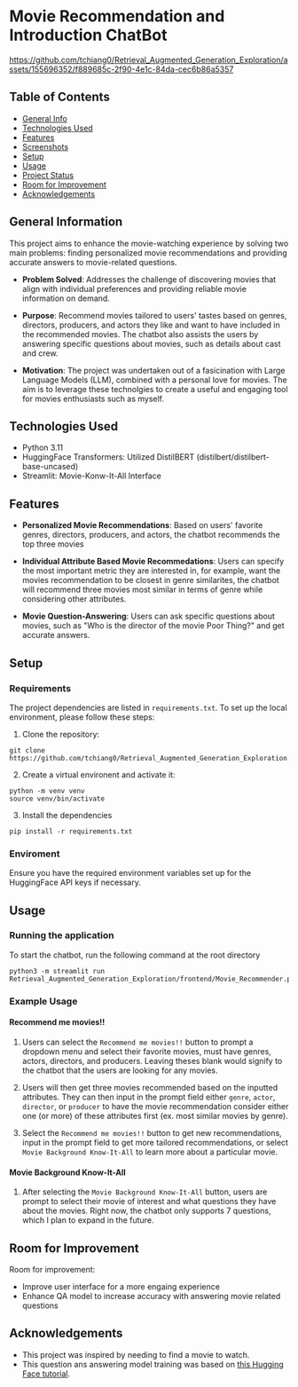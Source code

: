 # Movie Recommendation and Introduction ChatBot

https://github.com/tchiang0/Retrieval_Augmented_Generation_Exploration/assets/155696352/f889685c-2f90-4e1c-84da-cec6b86a5357

## Table of Contents
* [General Info](#general-information)
* [Technologies Used](#technologies-used)
* [Features](#features)
* [Screenshots](#screenshots)
* [Setup](#setup)
* [Usage](#usage)
* [Project Status](#project-status)
* [Room for Improvement](#room-for-improvement)
* [Acknowledgements](#acknowledgements)


## General Information
This project aims to enhance the movie-watching experience by solving two main problems: finding personalized movie recommendations and providing accurate answers to movie-related questions. 

- **Problem Solved**: Addresses the challenge of discovering movies that align with individual preferences and providing reliable movie information on demand.

- **Purpose**: Recommend movies tailored to users' tastes based on genres, directors, producers, and actors they like and want to have included in the recommended movies. The chatbot also assists the users by answering specific questions about movies, such as details about cast and crew.

- **Motivation**: The project was undertaken out of a fasicination with Large Language Models (LLM), combined with a personal love for movies. The aim is to leverage these technolgies to create a useful and engaging tool for movies enthusiasts such as myself.


## Technologies Used
- Python 3.11
- HuggingFace Transformers: Utilized DistilBERT (distilbert/distilbert-base-uncased)
- Streamlit: Movie-Konw-It-All Interface


## Features
- **Personalized Movie Recommendations**: Based on users' favorite genres, directors, producers, and actors, the chatbot recommends the top three movies

- **Individual Attribute Based Movie Recommedations**: Users can specify the most important metric they are interested in, for example, want the movies recommendation to be closest in genre similarites, the chatbot will recommend three movies most similar in terms of genre while considering other attributes.

- **Movie Question-Answering**: Users can ask specific questions about movies, such as "Who is the director of the movie Poor Thing?" and get accurate answers.


## Setup
### Requirements
The project dependencies are listed in `requirements.txt`. To set up the local environment, please follow these steps:

1. Clone the repository:
```
git clone https://github.com/tchiang0/Retrieval_Augmented_Generation_Exploration.git
```

2. Create a virtual environent and activate it:
```
python -m venv venv
source venv/bin/activate
```

3. Install the dependencies
```
pip install -r requirements.txt
```

### Enviroment
Ensure you have the required environment variables set up for the HuggingFace API keys if necessary.


## Usage
### Running the application
To start the chatbot, run the following command at the root directory
```
python3 -m streamlit run 
Retrieval_Augmented_Generation_Exploration/frontend/Movie_Recommender.py 
```

### Example Usage
#### Recommend me movies!!
1. Users can select the `Recommend me movies!!` button to prompt a dropdown menu and select their favorite movies, must have genres, actors, directors, and producers. Leaving theses blank would signify to the chatbot that the users are looking for any movies.

2. Users will then get three movies recommended based on the inputted attributes. They can then input in the prompt field either `genre`, `actor`, `director`, or `producer` to have the movie recommendation consider either one (or more) of these attributes first (ex. most similar movies by genre).

3. Select the `Recommend me movies!!` button to get new recommendations, input in the prompt field to get more tailored recommendations, or select `Movie Background Know-It-All` to learn more about a particular movie.

#### Movie Background Know-It-All
1. After selecting the `Movie Background Know-It-All` button, users are prompt to select their movie of interest and what questions they have about the movies. Right now, the chatbot only supports 7 questions, which I plan to expand in the future. 


## Room for Improvement
Room for improvement:
- Improve user interface for a more engaing experience
- Enhance QA model to increase accuracy with answering movie related questions


## Acknowledgements
- This project was inspired by needing to find a movie to watch.
- This question ans answering model training was based on [this Hugging Face tutorial](https://huggingface.co/docs/transformers/tasks/question_answering).
